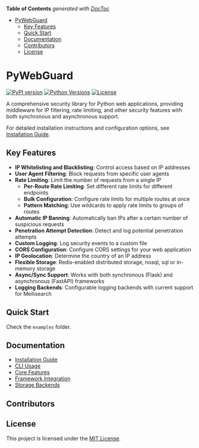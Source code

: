 <!-- START doctoc generated TOC please keep comment here to allow auto update -->
<!-- DON'T EDIT THIS SECTION, INSTEAD RE-RUN doctoc TO UPDATE -->
**Table of Contents**  *generated with [DocToc](https://github.com/ktechhub/doctoc)*

<!---toc start-->

* [PyWebGuard](#pywebguard)
  * [Key Features](#key-features)
  * [Quick Start](#quick-start)
  * [Documentation](#documentation)
  * [Contributors](#contributors)
  * [License](#license)

<!---toc end-->

<!-- END doctoc generated TOC please keep comment here to allow auto update -->
# PyWebGuard
[![PyPI version](https://badge.fury.io/py/pywebguard.svg)](https://badge.fury.io/py/pywebguard)
[![Python Versions](https://img.shields.io/pypi/pyversions/pywebguard.svg)](https://pypi.org/project/pywebguard/)
[![License](https://img.shields.io/github/license/py-daily/pywebguard.svg)](https://github.com/py-daily/pywebguard/blob/main/LICENSE)

A comprehensive security library for Python web applications, providing middleware for IP filtering, rate limiting, and other security features with both synchronous and asynchronous support.

For detailed installation instructions and configuration options, see [Installation Guide](docs/installation.md).

## Key Features

- **IP Whitelisting and Blacklisting**: Control access based on IP addresses
- **User Agent Filtering**: Block requests from specific user agents
- **Rate Limiting**: Limit the number of requests from a single IP
  - **Per-Route Rate Limiting**: Set different rate limits for different endpoints
  - **Bulk Configuration**: Configure rate limits for multiple routes at once
  - **Pattern Matching**: Use wildcards to apply rate limits to groups of routes
- **Automatic IP Banning**: Automatically ban IPs after a certain number of suspicious requests
- **Penetration Attempt Detection**: Detect and log potential penetration attempts
- **Custom Logging**: Log security events to a custom file
- **CORS Configuration**: Configure CORS settings for your web application
- **IP Geolocation**: Determine the country of an IP address
- **Flexible Storage**: Redis-enabled distributed storage, nosql, sql or in-memory storage
- **Async/Sync Support**: Works with both synchronous (Flask) and asynchronous (FastAPI) frameworks
- **Logging Backends**: Configurable logging backends with current support for Meilisearch



## Quick Start
Check the `examples` folder.


## Documentation
- [Installation Guide](docs/installation.md)
- [CLI Usage](docs/cli.md)
- [Core Features](docs/core/)
- [Framework Integration](docs/frameworks/)
- [Storage Backends](docs/storage/)

## Contributors

<!-- ALL-CONTRIBUTORS-LIST:START - Do not remove or modify this section -->
<!-- prettier-ignore-start -->
<!-- markdownlint-disable -->

<!-- markdownlint-restore -->
<!-- prettier-ignore-end -->

<!-- ALL-CONTRIBUTORS-LIST:END -->


## License

This project is licensed under the [MIT License](LICENSE).

